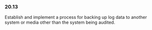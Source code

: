 
### 20.13  
Establish and implement a process for backing up log data to another system or media other than the system being audited. 